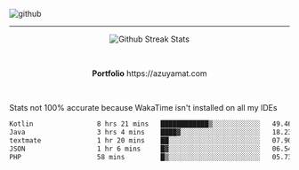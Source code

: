 ![github](https://media.discordapp.net/attachments/881363147364118528/1142610121697021952/background.png?width=1000&height=300)<br>
___
<p align="center">
  <img alt="Github Streak Stats" src="https://streak-stats.demolab.com?user=Azuyamat&theme=transparent&hide_border=true"/>
</p><br>
<p align="center">
      <strong>Portfolio</strong> https://azuyamat.com
</p><br>

Stats not 100% accurate because WakaTime isn't installed on all my IDEs
<!--START_SECTION:waka-->

```txt
Kotlin                8 hrs 21 mins   ████████████▒░░░░░░░░░░░░   49.46 %
Java                  3 hrs 4 mins    ████▓░░░░░░░░░░░░░░░░░░░░   18.23 %
textmate              1 hr 20 mins    ██░░░░░░░░░░░░░░░░░░░░░░░   07.90 %
JSON                  1 hr 6 mins     █▓░░░░░░░░░░░░░░░░░░░░░░░   06.54 %
PHP                   58 mins         █▒░░░░░░░░░░░░░░░░░░░░░░░   05.73 %
```

<!--END_SECTION:waka-->
